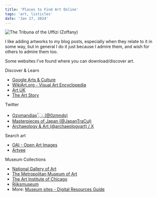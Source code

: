 ```yaml
---
title: 'Places to Find Art Online'
tags: 'art, listicles'
date: 'Jan 17, 2024'
---
```


![The Tribuna of the Uffizi (Zoffany)](/images/art.jpg)

I like adding artworks to my blog posts, especially when they relate to it in some way, but in general I do it just because I admire them, and wish for others to admire them too.

Some websites I've found where you can download/discover art.

Discover & Learn

- [Google Arts & Culture](https://artsandculture.google.com/)
- [WikiArt.org - Visual Art Encyclopedia](https://www.wikiart.org/)
- [Art UK](https://artuk.org/)
- [The Art Story](https://www.theartstory.org/)

Twitter

- [Ozymandias𓆏 (@0zmnds)](https://twitter.com/0zmnds)
- [Masterpieces of Japan (@JapanTraCul)](https://twitter.com/JapanTraCul)
- [Archaeology & Art (@archaeologyart) / X](https://twitter.com/archaeologyart)

Search art

- [OAI - Open Art Images](https://openartimages.com/)
- [Artvee](https://artvee.com/)

Museum Collections

- [National Gallery of Art](https://www.nga.gov/collection-search-result.html?sortOrder=DEFAULT&artobj_downloadable=Image_download_available&pageNumber=1&lastFacet=artobj_downloadable)
- [The Metropolitan Museum of Art](https://www.metmuseum.org/art/collection/search?showOnly=openAccess)
- [The Art Institute of Chicago](https://www.artic.edu/collection)
- [Rijksmuseum](https://www.rijksmuseum.nl/en/search?f=1&p=1&ps=12&type=painting&st=Objects&ii=0)
- More: [Museum sites - Digital Resources Guide](http://imageresources.weebly.com/museum-sites.html)
